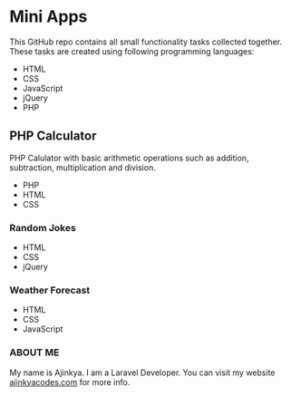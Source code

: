 # Mini Apps

This GitHub repo contains all small functionality tasks collected together. These tasks are created using following programming languages:

- HTML
- CSS
- JavaScript
- jQuery
- PHP

## PHP Calculator

PHP Calulator with basic arithmetic operations such as addition, subtraction, multiplication and division.

- PHP
- HTML
- CSS

### Random Jokes

- HTML
- CSS
- jQuery

### Weather Forecast

- HTML
- CSS
- JavaScript

### ABOUT ME

My name is Ajinkya. I am a Laravel Developer. You can visit my website [ajinkyacodes.com](https://ajinkyacodes.com) for more info.

